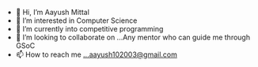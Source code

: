 - 👋 Hi, I’m Aayush Mittal
- 👀 I’m interested in Computer Science 
- 🌱 I’m currently into competitive programming 
- 💞️ I’m looking to collaborate on ...Any mentor who can guide me through GSoC
- 📫 How to reach me ...aayush102003@gmail.com

<!---
aayush1013/aayush1013 is a ✨ special ✨ repository because its `README.md` (this file) appears on your GitHub profile.
You can click the Preview link to take a look at your changes.
--->
